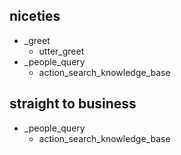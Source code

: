 ## niceties
* _greet
    - utter_greet
* _people_query
    - action_search_knowledge_base


## straight to business
* _people_query
    - action_search_knowledge_base


